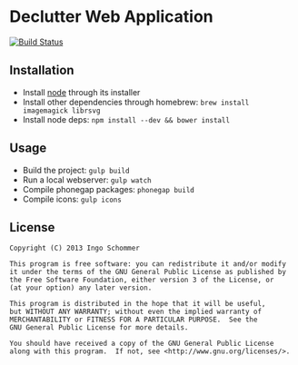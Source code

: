 # Declutter Web Application

[![Build Status](https://travis-ci.org/chillu/declutter.svg)](https://travis-ci.org/chillu/declutter)

## Installation

 * Install [node](http://nodejs.org) through its installer
 * Install other dependencies through homebrew: `brew install imagemagick librsvg`
 * Install node deps: `npm install --dev && bower install`

## Usage

 * Build the project: `gulp build`
 * Run a local webserver: `gulp watch`
 * Compile phonegap packages: `phonegap build`
 * Compile icons: `gulp icons`

## License

	Copyright (C) 2013 Ingo Schommer

    This program is free software: you can redistribute it and/or modify
    it under the terms of the GNU General Public License as published by
    the Free Software Foundation, either version 3 of the License, or
    (at your option) any later version.

    This program is distributed in the hope that it will be useful,
    but WITHOUT ANY WARRANTY; without even the implied warranty of
    MERCHANTABILITY or FITNESS FOR A PARTICULAR PURPOSE.  See the
    GNU General Public License for more details.

    You should have received a copy of the GNU General Public License
    along with this program.  If not, see <http://www.gnu.org/licenses/>.